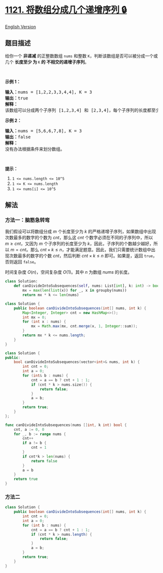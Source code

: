 # [1121. 将数组分成几个递增序列 🔒](https://leetcode.cn/problems/divide-array-into-increasing-sequences)

[English Version](/solution/1100-1199/1121.Divide%20Array%20Into%20Increasing%20Sequences/README_EN.md)

<!-- tags:数组,计数 -->

<!-- difficulty:困难 -->

## 题目描述

<!-- 这里写题目描述 -->

<p>给你一个 <strong>非递减</strong> 的正整数数组&nbsp;<code>nums</code>&nbsp;和整数&nbsp;<code>K</code>，判断该数组是否可以被分成一个或几个&nbsp;<strong>长度至少&nbsp;为 </strong><code>K</code><strong> 的 不相交的递增子序列</strong>。</p>

<p>&nbsp;</p>

<p><strong>示例 1：</strong></p>

<pre><strong>输入：</strong>nums = [1,2,2,3,3,4,4], K = 3
<strong>输出：</strong>true
<strong>解释：</strong>
该数组可以分成两个子序列 [1,2,3,4] 和 [2,3,4]，每个子序列的长度都至少是 3。
</pre>

<p><strong>示例 2：</strong></p>

<pre><strong>输入：</strong>nums = [5,6,6,7,8], K = 3
<strong>输出：</strong>false
<strong>解释：</strong>
没有办法根据条件来划分数组。
</pre>

<p>&nbsp;</p>

<p><strong>提示：</strong></p>

<ol>
	<li><code>1 &lt;= nums.length&nbsp;&lt;= 10^5</code></li>
	<li><code>1 &lt;= K &lt;= nums.length</code></li>
	<li><code>1 &lt;= nums[i] &lt;= 10^5</code></li>
</ol>

## 解法

### 方法一：脑筋急转弯

我们假设可以将数组分成 $m$ 个长度至少为 $k$ 的严格递增子序列，如果数组中出现次数最多的数字的个数为 $cnt$，那么这 $cnt$ 个数字必须在不同的子序列中，所以 $m \geq cnt$，又因为 $m$ 个子序列的长度至少为 $k$，因此，子序列的个数越少越好，所以 $m = cnt$。那么 $cnt \times k \leq n$，才能满足题意。因此，我们只需要统计数组中出现次数最多的数字的个数 $cnt$，然后判断 $cnt \times k \leq n$ 即可。如果是，返回 `true`，否则返回 `false`。

时间复杂度 $O(n)$，空间复杂度 $O(1)$。其中 $n$ 为数组 $nums$ 的长度。

<!-- tabs:start -->

```python
class Solution:
    def canDivideIntoSubsequences(self, nums: List[int], k: int) -> bool:
        mx = max(len(list(x)) for _, x in groupby(nums))
        return mx * k <= len(nums)
```

```java
class Solution {
    public boolean canDivideIntoSubsequences(int[] nums, int k) {
        Map<Integer, Integer> cnt = new HashMap<>();
        int mx = 0;
        for (int x : nums) {
            mx = Math.max(mx, cnt.merge(x, 1, Integer::sum));
        }
        return mx * k <= nums.length;
    }
}
```

```cpp
class Solution {
public:
    bool canDivideIntoSubsequences(vector<int>& nums, int k) {
        int cnt = 0;
        int a = 0;
        for (int& b : nums) {
            cnt = a == b ? cnt + 1 : 1;
            if (cnt * k > nums.size()) {
                return false;
            }
            a = b;
        }
        return true;
    }
};
```

```go
func canDivideIntoSubsequences(nums []int, k int) bool {
	cnt, a := 0, 0
	for _, b := range nums {
		cnt++
		if a != b {
			cnt = 1
		}
		if cnt*k > len(nums) {
			return false
		}
		a = b
	}
	return true
}
```

<!-- tabs:end -->

### 方法二

<!-- tabs:start -->

```java
class Solution {
    public boolean canDivideIntoSubsequences(int[] nums, int k) {
        int cnt = 0;
        int a = 0;
        for (int b : nums) {
            cnt = a == b ? cnt + 1 : 1;
            if (cnt * k > nums.length) {
                return false;
            }
            a = b;
        }
        return true;
    }
}
```

<!-- tabs:end -->

<!-- end -->
